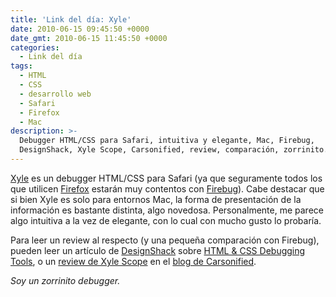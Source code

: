 ```yaml
---
title: 'Link del día: Xyle'
date: 2010-06-15 09:45:50 +0000
date_gmt: 2010-06-15 11:45:50 +0000
categories:
  - Link del día
tags:
  - HTML
  - CSS
  - desarrollo web
  - Safari
  - Firefox
  - Mac
description: >-
  Debugger HTML/CSS para Safari, intuitiva y elegante, Mac, Firebug,
  DesignShack, Xyle Scope, Carsonified, review, comparación, zorrinito.
---
```



[Xyle](http://culturedcode.com/xyle/index.html) es un debugger HTML/CSS para Safari (ya que seguramente todos los que utilicen [Firefox](http://www.getfirefox.com/) estarán muy contentos con [Firebug](http://www.getfirebug.com/)). Cabe destacar que si bien Xyle es solo para entornos Mac, la forma de presentación de la información es bastante distinta, algo novedosa. Personalmente, me parece algo intuitiva a la vez de elegante, con lo cual con mucho gusto lo probaría.

Para leer un review al respecto (y una pequeña comparación con Firebug), pueden leer un artículo de [DesignShack](http://designshack.co.uk/) sobre [HTML &amp; CSS Debugging Tools](http://designshack.co.uk/articles/css/html-and-css-debugging-tools), o un [review de Xyle Scope](http://carsonified.com/blog/carsonified/reviews/xyle-scope/) en el [blog de Carsonified](http://carsonified.com/blog/).

_Soy un zorrinito debugger._
